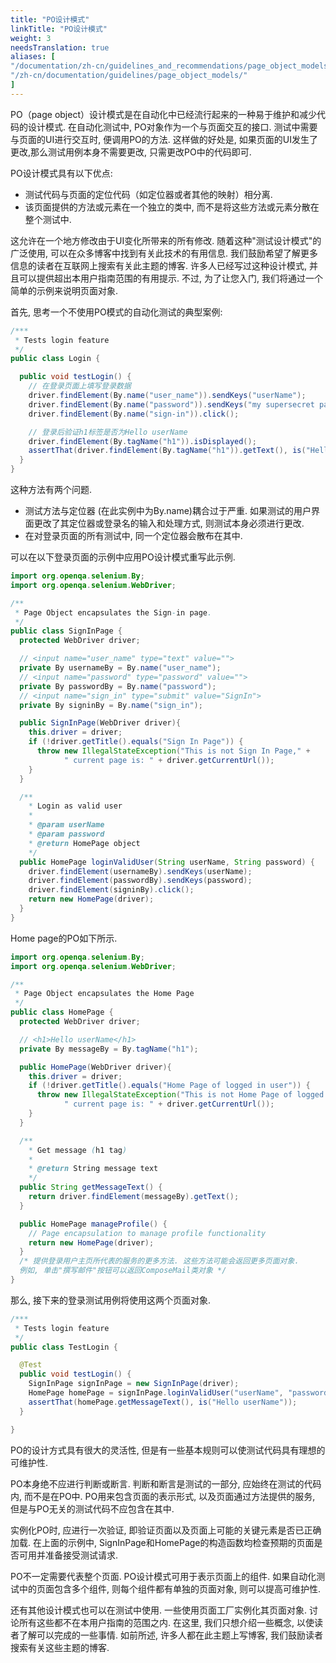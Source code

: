 ```yaml
---
title: "PO设计模式"
linkTitle: "PO设计模式"
weight: 3
needsTranslation: true
aliases: [
"/documentation/zh-cn/guidelines_and_recommendations/page_object_models/",
"/zh-cn/documentation/guidelines/page_object_models/"
]
---
```



PO（page object）设计模式是在自动化中已经流行起来的一种易于维护和减少代码的设计模式. 在自动化测试中, PO对象作为一个与页面交互的接口. 
测试中需要与页面的UI进行交互时, 便调用PO的方法. 这样做的好处是, 如果页面的UI发生了更改,那么测试用例本身不需要更改, 只需更改PO中的代码即可. 

PO设计模式具有以下优点: 

* 测试代码与页面的定位代码（如定位器或者其他的映射）相分离. 
* 该页面提供的方法或元素在一个独立的类中, 而不是将这些方法或元素分散在整个测试中. 

这允许在一个地方修改由于UI变化所带来的所有修改. 随着这种"测试设计模式"的广泛使用, 可以在众多博客中找到有关此技术的有用信息. 
我们鼓励希望了解更多信息的读者在互联网上搜索有关此主题的博客. 许多人已经写过这种设计模式, 并且可以提供超出本用户指南范围的有用提示. 
不过, 为了让您入门, 我们将通过一个简单的示例来说明页面对象. 

首先, 思考一个不使用PO模式的自动化测试的典型案例: 

```java
/***
 * Tests login feature
 */
public class Login {

  public void testLogin() {
    // 在登录页面上填写登录数据
    driver.findElement(By.name("user_name")).sendKeys("userName");
    driver.findElement(By.name("password")).sendKeys("my supersecret password");
    driver.findElement(By.name("sign-in")).click();

    // 登录后验证h1标签是否为Hello userName
    driver.findElement(By.tagName("h1")).isDisplayed();
    assertThat(driver.findElement(By.tagName("h1")).getText(), is("Hello userName"));
  }
}
```

这种方法有两个问题. 

* 测试方法与定位器 (在此实例中为By.name)耦合过于严重. 如果测试的用户界面更改了其定位器或登录名的输入和处理方式, 则测试本身必须进行更改. 
* 在对登录页面的所有测试中, 同一个定位器会散布在其中. 

可以在以下登录页面的示例中应用PO设计模式重写此示例. 

```java
import org.openqa.selenium.By;
import org.openqa.selenium.WebDriver;

/**
 * Page Object encapsulates the Sign-in page.
 */
public class SignInPage {
  protected WebDriver driver;

  // <input name="user_name" type="text" value="">
  private By usernameBy = By.name("user_name");
  // <input name="password" type="password" value="">
  private By passwordBy = By.name("password");
  // <input name="sign_in" type="submit" value="SignIn">
  private By signinBy = By.name("sign_in");

  public SignInPage(WebDriver driver){
    this.driver = driver;
    if (!driver.getTitle().equals("Sign In Page")) {
      throw new IllegalStateException("This is not Sign In Page," +
            " current page is: " + driver.getCurrentUrl());
    }
  }

  /**
    * Login as valid user
    *
    * @param userName
    * @param password
    * @return HomePage object
    */
  public HomePage loginValidUser(String userName, String password) {
    driver.findElement(usernameBy).sendKeys(userName);
    driver.findElement(passwordBy).sendKeys(password);
    driver.findElement(signinBy).click();
    return new HomePage(driver);
  }
}
```

Home page的PO如下所示. 

```java
import org.openqa.selenium.By;
import org.openqa.selenium.WebDriver;

/**
 * Page Object encapsulates the Home Page
 */
public class HomePage {
  protected WebDriver driver;

  // <h1>Hello userName</h1>
  private By messageBy = By.tagName("h1");

  public HomePage(WebDriver driver){
    this.driver = driver;
    if (!driver.getTitle().equals("Home Page of logged in user")) {
      throw new IllegalStateException("This is not Home Page of logged in user," +
            " current page is: " + driver.getCurrentUrl());
    }
  }

  /**
    * Get message (h1 tag)
    *
    * @return String message text
    */
  public String getMessageText() {
    return driver.findElement(messageBy).getText();
  }

  public HomePage manageProfile() {
    // Page encapsulation to manage profile functionality
    return new HomePage(driver);
  }
  /* 提供登录用户主页所代表的服务的更多方法. 这些方法可能会返回更多页面对象. 
  例如, 单击"撰写邮件"按钮可以返回ComposeMail类对象 */
}
```

那么, 接下来的登录测试用例将使用这两个页面对象. 

```java
/***
 * Tests login feature
 */
public class TestLogin {

  @Test
  public void testLogin() {
    SignInPage signInPage = new SignInPage(driver);
    HomePage homePage = signInPage.loginValidUser("userName", "password");
    assertThat(homePage.getMessageText(), is("Hello userName"));
  }

}
```

PO的设计方式具有很大的灵活性, 但是有一些基本规则可以使测试代码具有理想的可维护性. 

PO本身绝不应进行判断或断言. 判断和断言是测试的一部分, 应始终在测试的代码内, 而不是在PO中. 
PO用来包含页面的表示形式, 以及页面通过方法提供的服务, 但是与PO无关的测试代码不应包含在其中. 

实例化PO时, 应进行一次验证, 即验证页面以及页面上可能的关键元素是否已正确加载. 
在上面的示例中, SignInPage和HomePage的构造函数均检查预期的页面是否可用并准备接受测试请求. 

PO不一定需要代表整个页面.  PO设计模式可用于表示页面上的组件. 
如果自动化测试中的页面包含多个组件, 则每个组件都有单独的页面对象, 则可以提高可维护性. 

还有其他设计模式也可以在测试中使用. 一些使用页面工厂实例化其页面对象. 讨论所有这些都不在本用户指南的范围之内. 
在这里, 我们只想介绍一些概念, 以使读者了解可以完成的一些事情. 
如前所述, 许多人都在此主题上写博客, 我们鼓励读者搜索有关这些主题的博客. 

